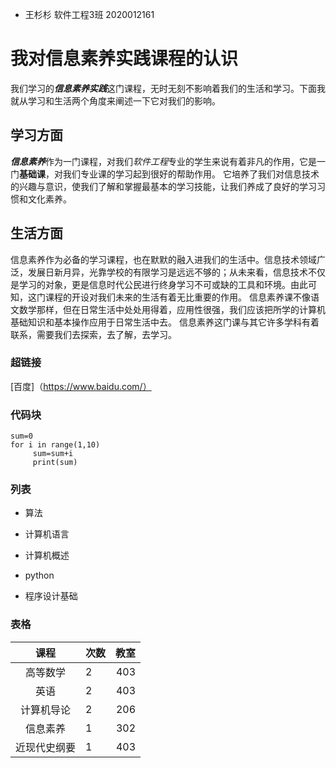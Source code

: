  - 王杉杉 软件工程3班 2020012161  
# 我对信息素养实践课程的认识  
  我们学习的***信息素养实践***这门课程，无时无刻不影响着我们的生活和学习。下面我就从学习和生活两个角度来阐述一下它对我们的影响。
## 学习方面  
  ***信息素养***作为一门课程，对我们*软件工程*专业的学生来说有着非凡的作用，它是一门**基础课**，对我们专业课的学习起到很好的帮助作用。
它培养了我们对信息技术的兴趣与意识，使我们了解和掌握最基本的学习技能，让我们养成了良好的学习习惯和文化素养。
## 生活方面  
  信息素养作为必备的学习课程，也在默默的融入进我们的生活中。信息技术领域广泛，发展日新月异，光靠学校的有限学习是远远不够的；从未来看，信息技术不仅是学习的对象，更是信息时代公民进行终身学习不可或缺的工具和环境。由此可知，这门课程的开设对我们未来的生活有着无比重要的作用。 
  信息素养课不像语文数学那样，但在日常生活中处处用得着，应用性很强，我们应该把所学的计算机基础知识和基本操作应用于日常生活中去。
  信息素养这门课与其它许多学科有着联系，需要我们去探索，去了解，去学习。
### 超链接  
 [百度]（https://www.baidu.com/）
### 代码块  
```
sum=0
for i in range(1,10)
     sum=sum+i
     print(sum)
```
### 列表  
+ 算法
- 计算机语言
+ 计算机概述
- python
+ 程序设计基础
### 表格  
 |课程|次数|教室|
 |:-:|:- | -:|
 |高等数学|2|403|
 |英语|2|403|
 |计算机导论|2|206|
 |信息素养|1|302|
 |近现代史纲要|1|403|







